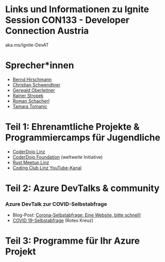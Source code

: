 # Links und Informationen zu Ignite Session CON133 - Developer Connection Austria
aka.ms/Ignite-DevAT 

# Sprecher*innen
* [Bernd Hirschmann](https://www.linkedin.com/in/berhir/)
* [Christian Schwendtner](https://www.linkedin.com/in/christian-schwendtner/)
* [Gerwald Oberleitner](https://www.linkedin.com/in/gerwaldo/)
* [Rainer Stropek](https://www.linkedin.com/in/rainerstropek/)
* [Roman Schacherl](https://www.linkedin.com/in/roman-schacherl/)
* [Tamara Tomanic](https://www.linkedin.com/in/tamara-tomanic/)

# Teil 1: Ehrenamtliche Projekte & Programmiercamps für Jugendliche

* [CoderDojo Linz](https://linz.coderdojo.net)
* [CoderDojo Foundation](https://coderdojo.com) (weltweite Initiative)
* [Rust Meetup Linz](https://rust-linz.at)
* [Coding Club Linz YouTube-Kanal](https://www.youtube.com/codingclublinz)

# Teil 2: Azure DevTalks & community

### Azure DevTalk zur COVID-Selbstabfrage
* Blog-Post: [Corona-Selbstabfrage: Eine Website, bitte schnell!](https://www.softaware.at/workaware/2020/03/19/wie-wir-die-covid-selbstabfrage-entwickelt-haben.html)
* [COVID 19-Selbstabfrage](https://covid.o.roteskreuz.at/) (Rotes Kreuz)

# Teil 3: Programme für Ihr Azure Projekt

